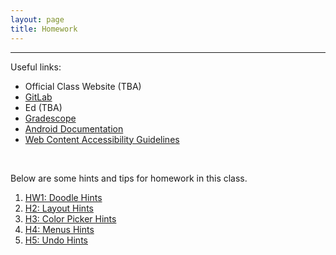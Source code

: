 ```yaml
---
layout: page
title: Homework
---
```


<hr> 

Useful links:
- Official Class Website (TBA)
- [GitLab](https://gitlab.cs.washington.edu/users/sign_in)
- Ed (TBA)
- [Gradescope](https://www.gradescope.com/)
- [Android Documentation](https://developer.android.com/docs)
- [Web Content Accessibility Guidelines](https://www.w3.org/WAI/standards-guidelines/wcag/)

<br>

Below are some hints and tips for homework in this class. 

1. [HW1: Doodle Hints](https://jetplanejj.github.io/CSE340-private-website/2020/01/10/doodle)
2. [H2: Layout Hints](https://jetplanejj.github.io/CSE340-private-website/2020/01/20/layout)
3. [H3: Color Picker Hints](https://jetplanejj.github.io/CSE340-private-website/2020/02/02/cp)
4. [H4: Menus Hints](https://jetplanejj.github.io/CSE340-private-website/2020/02/28/menus)
5. [H5: Undo Hints](https://jetplanejj.github.io/CSE340-private-website/2020/03/15/undo/)

